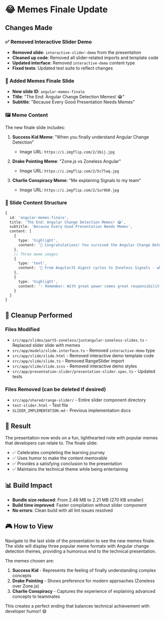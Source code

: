 # 😂 Memes Finale Update

## Changes Made

### ✅ Removed Interactive Slider Demo
- **Removed slide**: `interactive-slider-demo` from the presentation
- **Cleaned up code**: Removed all slider-related imports and template code
- **Updated interface**: Removed `interactive-demo` content type
- **Fixed tests**: Updated test suite to reflect changes

### 🎉 Added Memes Finale Slide
- **New slide ID**: `angular-memes-finale`
- **Title**: "The End: Angular Change Detection Memes! 😂"
- **Subtitle**: "Because Every Good Presentation Needs Memes"

### 🖼️ Meme Content
The new finale slide includes:

1. **Success Kid Meme**: "When you finally understand Angular Change Detection"
   - Image URL: `https://i.imgflip.com/2/1bij.jpg`

2. **Drake Pointing Meme**: "Zone.js vs Zoneless Angular"
   - Image URL: `https://i.imgflip.com/2/5c7lwq.jpg`

3. **Charlie Conspiracy Meme**: "Me explaining Signals to my team"
   - Image URL: `https://i.imgflip.com/2/1ur9b0.jpg`

### 📝 Slide Content Structure
```typescript
{
  id: 'angular-memes-finale',
  title: 'The End: Angular Change Detection Memes! 😂',
  subtitle: 'Because Every Good Presentation Needs Memes',
  content: [
    {
      type: 'highlight',
      content: '🎉 Congratulations! You survived the Angular Change Detection journey!'
    },
    // Three meme images
    {
      type: 'text',
      content: '🚀 From AngularJS digest cycles to Zoneless Signals - what a journey!'
    },
    {
      type: 'highlight',
      content: '💡 Remember: With great power comes great responsibility... to optimize your change detection! 😄'
    }
  ]
}
```

## 🧹 Cleanup Performed

### Files Modified
- `src/app/slides/part5-zoneless/justangular-zoneless-slides.ts` - Replaced slider slide with memes
- `src/app/models/slide.interface.ts` - Removed `interactive-demo` type
- `src/app/slide/slide.html` - Removed interactive demo template code
- `src/app/slide/slide.ts` - Removed RangeSlider import
- `src/app/slide/slide.scss` - Removed interactive demo styles
- `src/app/presentation-slider/presentation-slider.spec.ts` - Updated tests

### Files Removed (can be deleted if desired)
- `src/app/shared/range-slider/` - Entire slider component directory
- `test-slider.html` - Test file
- `SLIDER_IMPLEMENTATION.md` - Previous implementation docs

## 🎯 Result

The presentation now ends on a fun, lighthearted note with popular memes that developers can relate to. The finale slide:

- ✅ Celebrates completing the learning journey
- ✅ Uses humor to make the content memorable  
- ✅ Provides a satisfying conclusion to the presentation
- ✅ Maintains the technical theme while being entertaining

## 📊 Build Impact

- **Bundle size reduced**: From 2.48 MB to 2.21 MB (270 KB smaller)
- **Build time improved**: Faster compilation without slider component
- **No errors**: Clean build with all lint issues resolved

## 🎮 How to View

Navigate to the last slide of the presentation to see the new memes finale. The slide will display three popular meme formats with Angular change detection themes, providing a humorous end to the technical presentation.

The memes chosen are:
1. **Success Kid** - Represents the feeling of finally understanding complex concepts
2. **Drake Pointing** - Shows preference for modern approaches (Zoneless over Zone.js)
3. **Charlie Conspiracy** - Captures the experience of explaining advanced concepts to teammates

This creates a perfect ending that balances technical achievement with developer humor! 😄
